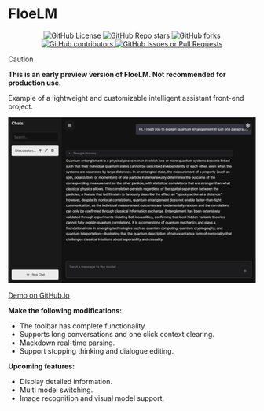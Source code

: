 # FloeLM

<div align="center">
    <a href="https://github.com/Floebot/FloeLM/blob/main/LICENSE">
        <img src="https://img.shields.io/github/license/Floebot/FloeLM?style=flat-square" alt="GitHub License">
    </a>
    <a href="https://github.com/Floebot/FloeLM/stargazers">
        <img src="https://img.shields.io/github/stars/Floebot/FloeLM?style=flat-square" alt="GitHub Repo stars">
    </a>
    <a href="https://github.com/Floebot/FloeLM/network/members">
        <img src="https://img.shields.io/github/forks/Floebot/FloeLM?style=flat-square" alt="GitHub forks">
    </a>
    <a href="https://github.com/Floebot/FloeLM/graphs/contributors">
        <img src="https://img.shields.io/github/contributors/Floebot/FloeLM?style=flat-square" alt="GitHub contributors">
    </a>
    <a href="https://github.com/Floebot/FloeLM/issues">
        <img src="https://img.shields.io/github/issues/Floebot/FloeLM?style=flat-square" alt="GitHub Issues or Pull Requests">
    </a>
</div>

> [!CAUTION]
> **This is an early preview version of FloeLM. Not recommended for production use.**

Example of a lightweight and customizable intelligent assistant front-end project.

![FloeLM Screenshot](./assets/screenshot.jpeg)

[Demo on GitHub.io](https://floebot.github.io/FloeLM)

**Make the following modifications:**
- The toolbar has complete functionality.  
- Supports long conversations and one click context clearing.  
- Mackdown real-time parsing.  
- Support stopping thinking and dialogue editing.

**Upcoming features:**
- Display detailed information.  
- Multi model switching.  
- Image recognition and visual model support.
